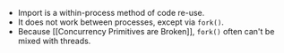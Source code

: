 - Import is a within-process method of code re-use.
- It does not work between processes, except via `fork()`.
- Because [[Concurrency Primitives are Broken]], `fork()` often can't be mixed with threads.
